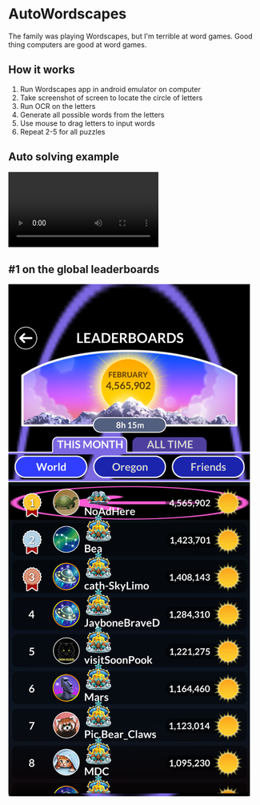 # AutoWordscapes
The family was playing Wordscapes, but I'm terrible at word games. Good thing computers are good at word games.

## How it works

1. Run Wordscapes app in android emulator on computer 
2. Take screenshot of screen to locate the circle of letters 
3. Run OCR on the letters 
4. Generate all possible words from the letters 
5. Use mouse to drag letters to input words
6. Repeat 2-5 for all puzzles

## Auto solving example
![example solves](https://github.com/twang35/AutoWordscapes/blob/main/screenshots/multiple%20solves.mp4)

## \#1 on the global leaderboards
![global leaderboard](https://github.com/twang35/AutoWordscapes/blob/main/screenshots/leaderboard%2028-02-2022.png)
